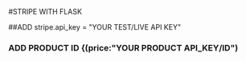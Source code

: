 #STRIPE WITH FLASK

##ADD stripe.api_key = "YOUR TEST/LIVE API KEY"

### ADD PRODUCT ID {(price:"YOUR PRODUCT API_KEY/ID")
